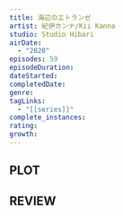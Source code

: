 ```yaml
---
title: 海辺のエトランゼ
artist: 紀伊カンナ/Kii Kanna
studio: Studio Hibari
airDate:
  - "2020"
episodes: 59
episodeDuration:
dateStarted:
completedDate:
genre:
tagLinks:
  - "[[series]]"
complete_instances:
rating:
growth:
---
```

## PLOT


## REVIEW

